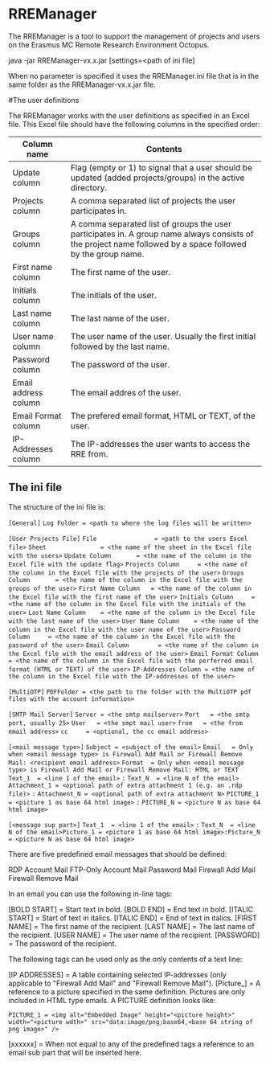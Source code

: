 # RREManager

The RREManager is a tool to support the management of projects and users on the Erasmus MC Remote Research Environment Octopus.

java -jar RREManager-vx.x.jar [settings=<path of ini file]

When no parameter is specified it uses the RREManager.ini file that is in the same folder as the RREManager-vx.x.jar file.


#The user definitions

The RREManager works with the user definitions as specified in an Excel file. This Excel file should have the following columns in the specified order:

| Column name          | Contents                                                     |
| -------------------- | ------------------------------------------------------------ |
| Update column        | Flag (empty or 1) to signal that a user should be updated (added projects/groups) in the active directory. |
| Projects column      | A comma separated list of projects the user participates in. |
| Groups column        | A comma separated list of groups the user participates in. A group name always consists of the project name followed by a space followed by the group name. |
| First name column    | The first name of the user.                                  |
| Initials column      | The initials of the user.                                    |
| Last name column     | The last name of the user.                                   |
| User name column     | The user name of the user. Usually the first initial followed by the last name. |
| Password column      | The password of the user.                                    |
| Email address column | The email addres of the user.                                |
| Email Format column  | The prefered email format, HTML or TEXT, of the user.        |
| IP-Addresses column  | The IP-addresses the user wants to access the RRE from.      |



## The ini file

The structure of the ini file is:

`[General]`
`Log Folder = <path to where the log files will be written>`

`[User Projects File]`
`File                = <path to the users Excel file>`
`Sheet               = <the name of the sheet in the Excel file with the users>`
`Update Column       = <the name of the column in the Excel file with the update flag>` 
`Projects Column     = <the name of the column in the Excel file with the projects of the user>` 
`Groups Column       = <the name of the column in the Excel file with the groups of the user>`
`First Name Column   = <the name of the column in the Excel file with the first name of the user>`
`Initials Column     = <the name of the column in the Excel file with the initials of the user>`
`Last Name Column    = <the name of the column in the Excel file with the last name of the user>`
`User Name Column    = <the name of the column in the Excel file with the user name of the user>`
`Password Column     = <the name of the column in the Excel file with the password of the user>`
`Email Column        = <the name of the column in the Excel file with the email address of the user>`
`Email Format Column = <the name of the column in the Excel file with the perferred email format (HTML or TEXT) of the user>`
`IP-Addresses Column = <the name of the column in the Excel file with the IP-addresses of the user>`


`[MultiOTP]`
`PDFFolder = <the path to the folder with the MultiOTP pdf files with the account information>`

`[SMTP Mail Server]`
`Server = <the smtp mailserver>`
`Port   = <the smtp port, usually 25>`
`User   = <the smpt mail user>`
`from   = <the from email address>`
`cc     = <optional, the cc email address>`

`[<mail message type>]`
`Subject = <subject of the email>`
`Email   = Only when <email message type> is Firewall Add Mail or Firewall Remove Mail: <recipient email address>`
`Format  = Only when <email message type> is Firewall Add Mail or Firewall Remove Mail: HTML or TEXT`
`Text_1  = <line 1 of the email>`
    `:`
`Text_N  = <line N of the email>`
`Attachment_1 = <optional path of extra attachment 1 (e.g. an .rdp file)>`
    `:`
`Attachment_N = <optional path of extra attachment N>` 
`PICTURE_1 = <picture 1 as base 64 html image>`
    `:` 
`PICTURE_N = <picture N as base 64 html image>`

`[<message sup part>]`
`Text_1  = <line 1 of the email>`
    `:` 
`Text_N  = <line N of the email>Picture_1 = <picture 1 as base 64 html image>:Picture_N = <picture N as base 64 html image>`


There are five predefined email messages that should be defined:

RDP Account Mail
FTP-Only Account Mail
Password Mail
Firewall Add Mail
Firewall Remove Mail

In an email you can use the following in-line tags:

[BOLD START] = Start text in bold.
[BOLD END] = End text in bold.
[ITALIC START] = Start of text in italics.
[ITALIC END] = End of text in italics.
[FIRST NAME] = The first name of the recipient.
[LAST NAME] = The last name of the recipient.
[USER NAME] = The user name of the recipient.
[PASSWORD] = The password of the recipient.

The following tags can be used only as the only contents of a text line:

[IP ADDRESSES] = A table containing selected IP-addresses (only applicable to "Firewall Add Mail" and "Firewall Remove Mail").
[Picture_<nr>] = A reference to a picture specified in the same definition. Pictures are only included in HTML type emails. A PICTURE definition looks like:

`PICTURE_1 = <img alt="Embedded Image" height="<picture height>" width="<picture wdth>" src="data:image/png;base64,<base 64 string of png image>" />`

[xxxxxx] = When not equal to any of the predefined tags a reference to an email sub part that will be inserted here. 